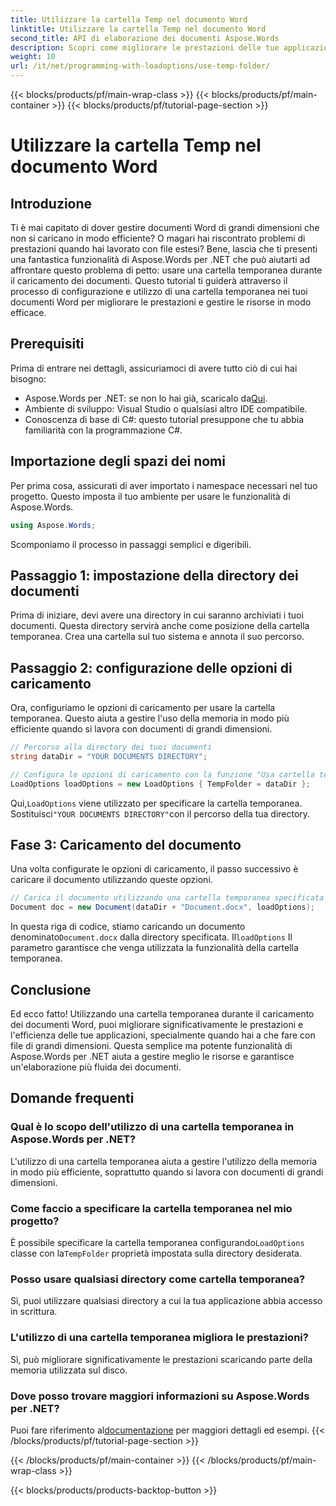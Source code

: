 ```yaml
---
title: Utilizzare la cartella Temp nel documento Word
linktitle: Utilizzare la cartella Temp nel documento Word
second_title: API di elaborazione dei documenti Aspose.Words
description: Scopri come migliorare le prestazioni delle tue applicazioni .NET utilizzando una cartella temporanea durante il caricamento di documenti Word con Aspose.Words.
weight: 10
url: /it/net/programming-with-loadoptions/use-temp-folder/
---
```


{{< blocks/products/pf/main-wrap-class >}}
{{< blocks/products/pf/main-container >}}
{{< blocks/products/pf/tutorial-page-section >}}

# Utilizzare la cartella Temp nel documento Word

## Introduzione

Ti è mai capitato di dover gestire documenti Word di grandi dimensioni che non si caricano in modo efficiente? O magari hai riscontrato problemi di prestazioni quando hai lavorato con file estesi? Bene, lascia che ti presenti una fantastica funzionalità di Aspose.Words per .NET che può aiutarti ad affrontare questo problema di petto: usare una cartella temporanea durante il caricamento dei documenti. Questo tutorial ti guiderà attraverso il processo di configurazione e utilizzo di una cartella temporanea nei tuoi documenti Word per migliorare le prestazioni e gestire le risorse in modo efficace.

## Prerequisiti

Prima di entrare nei dettagli, assicuriamoci di avere tutto ciò di cui hai bisogno:

-  Aspose.Words per .NET: se non lo hai già, scaricalo da[Qui](https://releases.aspose.com/words/net/).
- Ambiente di sviluppo: Visual Studio o qualsiasi altro IDE compatibile.
- Conoscenza di base di C#: questo tutorial presuppone che tu abbia familiarità con la programmazione C#.

## Importazione degli spazi dei nomi

Per prima cosa, assicurati di aver importato i namespace necessari nel tuo progetto. Questo imposta il tuo ambiente per usare le funzionalità di Aspose.Words.

```csharp
using Aspose.Words;
```

Scomponiamo il processo in passaggi semplici e digeribili.

## Passaggio 1: impostazione della directory dei documenti

Prima di iniziare, devi avere una directory in cui saranno archiviati i tuoi documenti. Questa directory servirà anche come posizione della cartella temporanea. Crea una cartella sul tuo sistema e annota il suo percorso.

## Passaggio 2: configurazione delle opzioni di caricamento

Ora, configuriamo le opzioni di caricamento per usare la cartella temporanea. Questo aiuta a gestire l'uso della memoria in modo più efficiente quando si lavora con documenti di grandi dimensioni.

```csharp
// Percorso alla directory dei tuoi documenti
string dataDir = "YOUR DOCUMENTS DIRECTORY";

// Configura le opzioni di caricamento con la funzione "Usa cartella temporanea"
LoadOptions loadOptions = new LoadOptions { TempFolder = dataDir };
```

 Qui,`LoadOptions` viene utilizzato per specificare la cartella temporanea. Sostituisci`"YOUR DOCUMENTS DIRECTORY"`con il percorso della tua directory.

## Fase 3: Caricamento del documento

Una volta configurate le opzioni di caricamento, il passo successivo è caricare il documento utilizzando queste opzioni.

```csharp
// Carica il documento utilizzando una cartella temporanea specificata
Document doc = new Document(dataDir + "Document.docx", loadOptions);
```

 In questa riga di codice, stiamo caricando un documento denominato`Document.docx` dalla directory specificata. Il`loadOptions` Il parametro garantisce che venga utilizzata la funzionalità della cartella temporanea.

## Conclusione

Ed ecco fatto! Utilizzando una cartella temporanea durante il caricamento dei documenti Word, puoi migliorare significativamente le prestazioni e l'efficienza delle tue applicazioni, specialmente quando hai a che fare con file di grandi dimensioni. Questa semplice ma potente funzionalità di Aspose.Words per .NET aiuta a gestire meglio le risorse e garantisce un'elaborazione più fluida dei documenti.

## Domande frequenti

### Qual è lo scopo dell'utilizzo di una cartella temporanea in Aspose.Words per .NET?
L'utilizzo di una cartella temporanea aiuta a gestire l'utilizzo della memoria in modo più efficiente, soprattutto quando si lavora con documenti di grandi dimensioni.

### Come faccio a specificare la cartella temporanea nel mio progetto?
È possibile specificare la cartella temporanea configurando`LoadOptions` classe con la`TempFolder` proprietà impostata sulla directory desiderata.

### Posso usare qualsiasi directory come cartella temporanea?
Sì, puoi utilizzare qualsiasi directory a cui la tua applicazione abbia accesso in scrittura.

### L'utilizzo di una cartella temporanea migliora le prestazioni?
Sì, può migliorare significativamente le prestazioni scaricando parte della memoria utilizzata sul disco.

### Dove posso trovare maggiori informazioni su Aspose.Words per .NET?
 Puoi fare riferimento al[documentazione](https://reference.aspose.com/words/net/) per maggiori dettagli ed esempi.
{{< /blocks/products/pf/tutorial-page-section >}}

{{< /blocks/products/pf/main-container >}}
{{< /blocks/products/pf/main-wrap-class >}}

{{< blocks/products/products-backtop-button >}}
